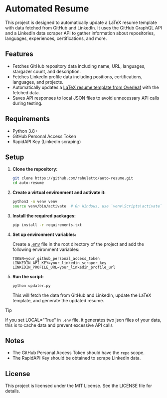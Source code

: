 # Automated Resume

This project is designed to automatically update a LaTeX resume template with data fetched from GitHub and LinkedIn. It uses the GitHub GraphQL API and a LinkedIn data scraper API to gather information about repositories, languages, experiences, certifications, and more.

## Features

- Fetches GitHub repository data including name, URL, languages, stargazer count, and description.
- Fetches LinkedIn profile data including positions, certifications, languages, and projects.
- Automatically updates a [LaTeX resume template from Overleaf](https://faangpath.com/template/) with the fetched data.
- Saves API responses to local JSON files to avoid unnecessary API calls during testing.

## Requirements

- Python 3.8+
- GitHub Personal Access Token
- RapidAPI Key (Linkedin scraping)

## Setup

1. **Clone the repository:**

    ```sh
    git clone https://github.com/rahuletto/auto-resume.git
    cd auto-resume
    ```

2. **Create a virtual environment and activate it:**

    ```sh
    python3 -m venv venv
    source venv/bin/activate  # On Windows, use `venv\Scripts\activate`
    ```

3. **Install the required packages:**

    ```sh
    pip install -r requirements.txt
    ```

4. **Set up environment variables:**

    Create a [.env](https://dotenvx.com/docs/env-file) file in the root directory of the project and add the following environment variables:

    ```env
    TOKEN=your_github_personal_access_token
    LINKEDIN_API_KEY=your_linkedin_scraper_key
    LINKEDIN_PROFILE_URL=your_linkedin_profile_url
    ```

5. **Run the script:**

    ```sh
    python updater.py
    ```

    This will fetch the data from GitHub and LinkedIn, update the LaTeX template, and generate the updated resume.

> [!TIP]
> If you set LOCAL="True" in `.env` file, it generates two json files of your data, this is to cache data and prevent excessive API calls

## Notes

- The GitHub Personal Access Token should have the `repo` scope.
- The RapidAPI Key should be obtained to scrape LinkedIn data.

## License
This project is licensed under the MIT License. See the LICENSE file for details.
